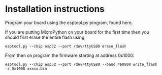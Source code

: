 # Installation instructions
Program your board using the esptool.py program, found here.

If you are putting MicroPython on your board for the first time then you should first erase the entire flash using:
```
esptool.py --chip esp32 --port /dev/ttyUSB0 erase_flash
```

From then on program the firmware starting at address 0x1000:

```
esptool.py --chip esp32 --port /dev/ttyUSB0 --baud 460800 write_flash -z 0x1000 xxxxx.bin
```